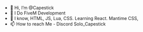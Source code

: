 - 👋 Hi, I’m @Capestick
- 👀 I Do FiveM Development
- 🌱 I know, HTML, JS, Lua, CSS. Learning React. Mantime CSS,  
- 📫 How to reach Me  -  Discord Solo_Capestick

<!---
Capestick/Capestick is a ✨ special ✨ repository because its `README.md` (this file) appears on your GitHub profile.
You can click the Preview link to take a look at your changes.
--->
